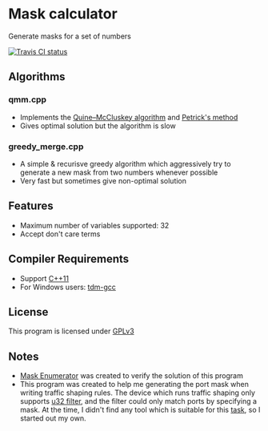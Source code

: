 ﻿# Mask calculator
Generate masks for a set of numbers

[![Travis CI status](https://travis-ci.org/Chocobo1/mask-calculator.svg?branch=master)](https://travis-ci.org/Chocobo1/mask-calculator)

## Algorithms
### qmm.cpp
* Implements the [Quine–McCluskey algorithm](http://en.wikipedia.org/wiki/Quine%E2%80%93McCluskey_algorithm) and [Petrick's method](http://en.wikipedia.org/wiki/Petrick%27s_method)
* Gives optimal solution but the algorithm is slow

### greedy_merge.cpp
* A simple & recurisve greedy algorithm which aggressively try to generate a new mask from two numbers whenever possible
* Very fast but sometimes give non-optimal solution

## Features
* Maximum number of variables supported: 32
* Accept don't care terms

## Compiler Requirements
* Support [C++11](http://en.wikipedia.org/wiki/C++11)
* For Windows users: [tdm-gcc](http://tdm-gcc.tdragon.net/)

## License
This program is licensed under [GPLv3](http://www.gnu.org/licenses/gpl.txt)

## Notes
* [Mask Enumerator](https://github.com/Chocobo1/mask-enumerator) was created to verify the solution of this program
* This program was created to help me generating the port mask when writing traffic shaping rules. The device which runs traffic shaping only supports [u32 filter](http://lartc.org/howto/lartc.adv-filter.html), and the filter could only match ports by specifying a mask. At the time, I didn't find any tool which is suitable for this [task](http://serverfault.com/questions/231880/how-to-match-port-range-using-u32-filter), so I started out my own.
